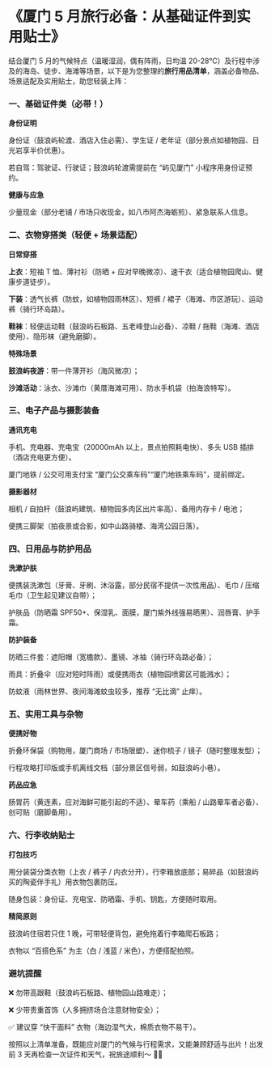 # 《厦门 5 月旅行必备：从基础证件到实用贴士》

结合厦门 5 月的气候特点（温暖湿润，偶有阵雨，日均温 20-28℃）及行程中涉及的海岛、徒步、海滩等场景，以下是为您整理的**旅行用品清单**，涵盖必备物品、场景适配及实用贴士，助您轻装上阵：

### **一、基础证件类（必带！）**

**身份证明**

身份证（鼓浪屿轮渡、酒店入住必需）、学生证 / 老年证（部分景点如植物园、日光岩享半价优惠）。

若自驾：驾驶证、行驶证；鼓浪屿轮渡需提前在 “屿见厦门” 小程序用身份证预约。

**健康与应急**

少量现金（部分老铺 / 市场只收现金，如八市阿杰海蛎煎）、紧急联系人信息。

### **二、衣物穿搭类（轻便 + 场景适配）**

**日常穿搭**

**上衣**：短袖 T 恤、薄衬衫（防晒 + 应对早晚微凉）、速干衣（适合植物园爬山、健康步道徒步）。

**下装**：透气长裤（防蚊，如植物园雨林区）、短裤 / 裙子（海滩、市区游玩）、运动裤（骑行环岛路）。

**鞋袜**：轻便运动鞋（鼓浪屿石板路、五老峰登山必备）、凉鞋 / 拖鞋（海滩、酒店使用）、隐形袜（避免磨脚）。

**特殊场景**

**鼓浪屿夜游**：带一件薄开衫（海风微凉）；

**沙滩活动**：泳衣、沙滩巾（黄厝海滩可用）、防水手机袋（拍海浪特写）。

### **三、电子产品与摄影装备**

**通讯充电**

手机、充电器、充电宝（20000mAh 以上，景点拍照耗电快）、多头 USB 插排（酒店充电更方便）。

厦门地铁 / 公交可用支付宝 “厦门公交乘车码”“厦门地铁乘车码”，提前绑定。

**摄影器材**

相机 / 自拍杆（鼓浪屿建筑、植物园多肉区出片率高）、备用内存卡 / 电池；

便携三脚架（拍夜景或合影，如中山路骑楼、海湾公园日落）。

### **四、日用品与防护用品**

**洗漱护肤**

便携装洗漱包（牙膏、牙刷、沐浴露，部分民宿不提供一次性用品）、毛巾 / 压缩毛巾（卫生起见建议自带）；

护肤品（防晒霜 SPF50+、保湿乳、面膜，厦门紫外线强易晒黑）、润唇膏、护手霜。

**防护装备**

防晒三件套：遮阳帽（宽檐款）、墨镜、冰袖（骑行环岛路必备）；

雨具：折叠伞（应对短时阵雨）或便携雨衣（植物园喷雾区可能溅水）；

防蚊液（雨林世界、夜间海滩蚊虫较多，推荐 “无比滴” 止痒）。

### **五、实用工具与杂物**

**便携好物**

折叠环保袋（购物用，厦门商场 / 市场限塑）、迷你梳子 / 镜子（随时整理发型）；

行程攻略打印版或手机离线文档（部分景区信号弱，如鼓浪屿小巷）。

**药品应急**

肠胃药（黄连素，应对海鲜可能引起的不适）、晕车药（乘船 / 山路晕车者必备）、创可贴（磨脚备用）。

### **六、行李收纳贴士**

**打包技巧**

用分装袋分类衣物（上衣 / 裤子 / 内衣分开），行李箱放底部；易碎品（如鼓浪屿买的陶瓷伴手礼）用衣物包裹防压。

随身包装：身份证、充电宝、防晒霜、手机、钥匙，方便随时取用。

**精简原则**

鼓浪屿住宿若只住 1 晚，可带轻便背包，避免拖着行李箱爬石板路；

衣物以 “百搭色系” 为主（白 / 浅蓝 / 米色），方便搭配拍照。

### **避坑提醒**

❌ 勿带高跟鞋（鼓浪屿石板路、植物园山路难走）；

❌ 少带贵重首饰（人多拥挤场合注意财物安全）；

✅ 建议穿 “快干面料” 衣物（海边湿气大，棉质衣物不易干）。

按照以上清单准备，既能应对厦门的气候与行程需求，又能兼顾舒适与出片！出发前 3 天再检查一次证件和天气，祝旅途顺利～ 🧳✨

